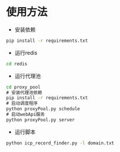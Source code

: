 # 使用方法

- 安装依赖

```cmd
pip install -r requirements.txt
```

- 运行redis

```cmd
cd redis
```

- 运行代理池

```cmd
cd proxy_pool
# 安装代理池依赖
pip install -r requirements.txt
# 启动调度程序
python proxyPool.py schedule
# 启动webApi服务
python proxyPool.py server
```

- 运行脚本

```cmd
python icp_record_finder.py -l domain.txt
```
